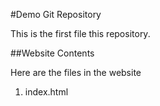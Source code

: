 #Demo Git Repository

This is the first file this repository.

##Website Contents

Here are the files in the website

1. index.html